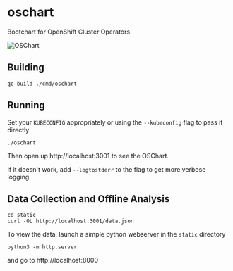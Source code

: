 # oschart
Bootchart for OpenShift Cluster Operators

![OSChart](https://raw.githubusercontent.com/sjenning/oschart/master/oschart.png)

## Building

```
go build ./cmd/oschart
```

## Running

Set your `KUBECONFIG` appropriately or using the `--kubeconfig` flag to pass it directly

```
./oschart
```

Then open up http://localhost:3001 to see the OSChart.

If it doesn't work, add `--logtostderr` to the flag to get more verbose logging.

## Data Collection and Offline Analysis

```
cd static
curl -OL http://localhost:3001/data.json
```

To view the data, launch a simple python webserver in the `static` directory
```
python3 -m http.server
```
and go to http://localhost:8000

